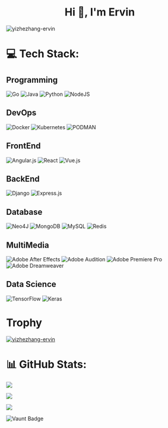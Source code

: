 <h1 align="center">Hi 👋, I'm Ervin</h1>

<p align="left"> <img src="https://komarev.com/ghpvc/?username=yizhezhang-ervin&label=Profile%20views&color=0e75b6&style=flat" alt="yizhezhang-ervin" /> </p>

# 💻 Tech Stack:
## Programming
![Go](https://img.shields.io/badge/go-%2300ADD8.svg?style=for-the-badge&logo=go&logoColor=white) ![Java](https://img.shields.io/badge/java-%23ED8B00.svg?style=for-the-badge&logo=openjdk&logoColor=white)  ![Python](https://img.shields.io/badge/python-3670A0?style=for-the-badge&logo=python&logoColor=ffdd54) ![NodeJS](https://img.shields.io/badge/node.js-6DA55F?style=for-the-badge&logo=node.js&logoColor=white)

## DevOps
![Docker](https://img.shields.io/badge/docker-%230db7ed.svg?style=for-the-badge&logo=docker&logoColor=white) ![Kubernetes](https://img.shields.io/badge/kubernetes-%23326ce5.svg?style=for-the-badge&logo=kubernetes&logoColor=white) ![PODMAN](https://img.shields.io/badge/podman-892CA0.svg?style=for-the-badge&logo=podman&logoColor=white)

## FrontEnd
![Angular.js](https://img.shields.io/badge/angular.js-%23E23237.svg?style=for-the-badge&logo=angularjs&logoColor=white) ![React](https://img.shields.io/badge/react-%2320232a.svg?style=for-the-badge&logo=react&logoColor=%2361DAFB) ![Vue.js](https://img.shields.io/badge/vue.js-%2335495e.svg?style=for-the-badge&logo=vuedotjs&logoColor=%234FC08D) 

## BackEnd
![Django](https://img.shields.io/badge/django-%23092E20.svg?style=for-the-badge&logo=django&logoColor=white) ![Express.js](https://img.shields.io/badge/express.js-%23404d59.svg?style=for-the-badge&logo=express&logoColor=%2361DAFB) 

## Database
![Neo4J](https://img.shields.io/badge/Neo4j-008CC1?style=for-the-badge&logo=neo4j&logoColor=white) ![MongoDB](https://img.shields.io/badge/MongoDB-%234ea94b.svg?style=for-the-badge&logo=mongodb&logoColor=white) ![MySQL](https://img.shields.io/badge/mysql-%2300000f.svg?style=for-the-badge&logo=mysql&logoColor=white) ![Redis](https://img.shields.io/badge/redis-%23DD0031.svg?style=for-the-badge&logo=redis&logoColor=white)

## MultiMedia
![Adobe After Effects](https://img.shields.io/badge/Adobe%20After%20Effects-9999FF.svg?style=for-the-badge&logo=Adobe%20After%20Effects&logoColor=white) ![Adobe Audition](https://img.shields.io/badge/Adobe%20Audition-9999FF.svg?style=for-the-badge&logo=Adobe%20Audition&logoColor=white) ![Adobe Premiere Pro](https://img.shields.io/badge/Adobe%20Premiere%20Pro-9999FF.svg?style=for-the-badge&logo=Adobe%20Premiere%20Pro&logoColor=white) ![Adobe Dreamweaver](https://img.shields.io/badge/Adobe%20Dreamweaver-FF61F6.svg?style=for-the-badge&logo=Adobe%20Dreamweaver&logoColor=white)

## Data Science
![TensorFlow](https://img.shields.io/badge/TensorFlow-%23FF6F00.svg?style=for-the-badge&logo=TensorFlow&logoColor=white) ![Keras](https://img.shields.io/badge/Keras-%23D00000.svg?style=for-the-badge&logo=Keras&logoColor=white)

# Trophy
<p align="left"> <a href="https://github.com/ryo-ma/github-profile-trophy"><img src="https://github-profile-trophy.vercel.app/?username=yizhezhang-ervin" alt="yizhezhang-ervin" /></a> </p>

# 📊 GitHub Stats:
![](https://github-readme-stats.vercel.app/api?username=yizhezhang-ervin&theme=vue-dark&hide_border=false&include_all_commits=true&count_private=true)<br/>

![](https://github-readme-streak-stats.herokuapp.com/?user=yizhezhang-ervin&theme=vue-dark&hide_border=false)<br/>

![](https://github-readme-stats.vercel.app/api/top-langs/?username=yizhezhang-ervin&theme=vue-dark&hide_border=false&include_all_commits=true&count_private=true&layout=compact)

![Vaunt Badge](https://api.vaunt.dev/v1/github/entities/yizhezhang-ervin/contributions?format=svg&private=true)